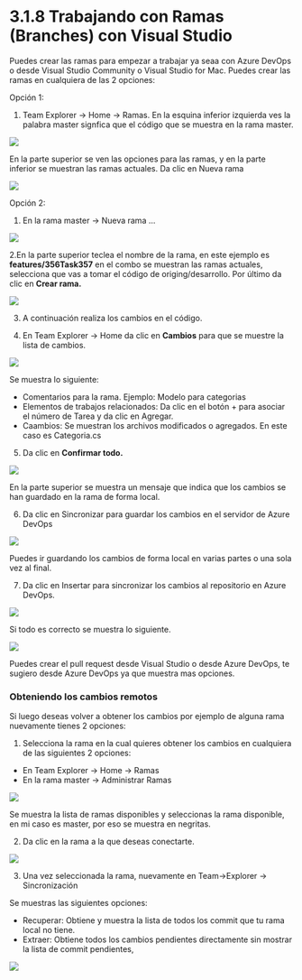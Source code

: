 # 3.1.8 Trabajando con Ramas \(Branches\) con Visual Studio

Puedes crear las ramas para empezar a trabajar ya seaa con Azure DevOps o desde Visual Studio Community o Visual Studio for Mac. Puedes crear las ramas en cualquiera de las 2 opciones:

Opción 1:

1. Team Explorer -&gt; Home -&gt; Ramas. En la esquina inferior izquierda ves la palabra master signfica que el código que se muestra en la rama master.

![](../../../.gitbook/assets/image%20%28459%29.png)

En la parte superior se ven las opciones para las ramas, y en la parte inferior se muestran las ramas actuales. Da clic en Nueva rama

![](../../../.gitbook/assets/imagen%20%2826%29.png)

Opción 2:

1. En la rama master -&gt; Nueva rama ...

![](../../../.gitbook/assets/image%20%28463%29.png)

2.En la parte superior teclea el nombre de la rama, en este ejemplo es **features/356Task357** en el combo se muestran las ramas actuales, selecciona que vas a tomar el código de origing/desarrollo. Por último da clic en **Crear rama.** 

![](../../../.gitbook/assets/imagen%20%2825%29.png)

3. A continuación realiza los cambios en el código.

4. En Team Explorer -&gt; Home da clic en **Cambios** para que se muestre la lista de cambios.

![](../../../.gitbook/assets/imagen%20%2834%29.png)

Se muestra lo siguiente:

* Comentarios para la rama. Ejemplo: Modelo para categorias
* Elementos de trabajos relacionados: Da clic en el botón + para asociar el número de Tarea y da clic en Agregar.
* Caambios: Se muestran los archivos modificados o agregados. En este caso es Categoria.cs

5. Da clic en **Confirmar todo.**

![](../../../.gitbook/assets/imagen%20%2833%29.png)

En la parte superior se muestra un mensaje que indica que los cambios se han guardado en la rama de forma local. 

6. Da clic en Sincronizar para guardar los cambios en el servidor de Azure DevOps

![](../../../.gitbook/assets/image%20%28458%29.png)

Puedes ir guardando los cambios de forma local en varias partes o una sola vez al final.

7. Da clic en Insertar para sincronizar los cambios al repositorio en Azure DevOps.

![](../../../.gitbook/assets/imagen%20%2820%29.png)

Si todo es correcto se muestra lo siguiente.

![](../../../.gitbook/assets/imagen%20%2828%29.png)

Puedes crear el pull request desde Visual Studio o desde Azure DevOps, te sugiero desde Azure DevOps ya que muestra mas opciones.

### Obteniendo los cambios remotos

Si luego deseas volver a obtener los cambios por ejemplo de alguna rama nuevamente tienes 2 opciones:

1. Selecciona la rama en la cual quieres obtener los cambios en cualquiera de las siguientes 2 opciones:

* En Team Explorer -&gt; Home -&gt; Ramas
* En la rama master -&gt; Administrar Ramas 

![](../../../.gitbook/assets/image%20%28462%29.png)

Se muestra la lista de ramas disponibles y seleccionas la rama disponible, en mi caso es master, por eso se muestra en negritas.

2. Da clic en la rama a la que deseas conectarte.

![](../../../.gitbook/assets/image%20%28465%29.png)

3. Una vez seleccionada la rama, nuevamente en Team-&gt;Explorer -&gt; Sincronización

Se muestras las siguientes opciones:

* Recuperar: Obtiene y muestra la lista de todos los commit que tu rama local no tiene. 
* Extraer: Obtiene todos los cambios pendientes directamente sin mostrar la lista de commit pendientes,



![](../../../.gitbook/assets/imagen%20%2818%29.png)

